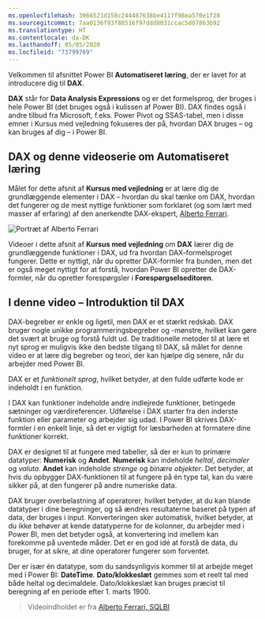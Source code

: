 ```yaml
---
ms.openlocfilehash: 3966521d158c244487638be4117f98ea570e1f28
ms.sourcegitcommit: 7aa0136f93f88516f97ddd8031ccac5d07863b92
ms.translationtype: HT
ms.contentlocale: da-DK
ms.lasthandoff: 05/05/2020
ms.locfileid: "73799769"
---
```

Velkommen til afsnittet Power BI **Automatiseret læring**, der er lavet for at introducere dig til **DAX**.

**DAX** står for **Data Analysis Expressions** og er det formelsprog, der bruges i hele Power BI (det bruges også i kulissen af Power BI). DAX findes også i andre tilbud fra Microsoft, f.eks. Power Pivot og SSAS-tabel, men i disse emner i Kursus med vejledning fokuseres der på, hvordan DAX bruges – og kan bruges af dig – i Power BI.

## <a name="dax-and-this-guided-learning-video-series"></a>DAX og denne videoserie om Automatiseret læring
Målet for dette afsnit af **Kursus med vejledning** er at lære dig de grundlæggende elementer i DAX – hvordan du skal tænke om DAX, hvordan det fungerer og de mest nyttige funktioner som forklaret (og som lært med masser af erfaring) af den anerkendte DAX-ekspert, [ Alberto Ferrari](https://www.sqlbi.com/learning-dax).

![Portræt af Alberto Ferrari](media/7-1-intro-to-dax/intro_dax_6_alberto_ferrari.png)

Videoer i dette afsnit af **Kursus med vejledning** om **DAX** lærer dig de grundlæggende funktioner i DAX, ud fra hvordan DAX-formelsproget fungerer. Dette er nyttigt, når du opretter DAX-formler fra bunden, men det er også meget nyttigt for at forstå, hvordan Power BI opretter de DAX-formler, når du opretter forespørgsler i **Forespørgselseditoren**.

## <a name="in-this-video---introduction-to-dax"></a>I denne video – Introduktion til DAX
DAX-begreber er enkle og ligetil, men DAX er et stærkt redskab. DAX bruger nogle unikke programmeringsbegreber og -mønstre, hvilket kan gøre det svært at bruge og forstå fuldt ud. De traditionelle metoder til at lære et nyt sprog er muligvis ikke den bedste tilgang til DAX, så målet for denne video er at lære dig begreber og teori, der kan hjælpe dig senere, når du arbejder med Power BI.

DAX er et *funktionelt sprog*, hvilket betyder, at den fulde udførte kode er indeholdt i en funktion.

I DAX kan funktioner indeholde andre indlejrede funktioner, betingede sætninger og værdireferencer. Udførelse i DAX starter fra den inderste funktion eller parameter og arbejder sig udad. I Power BI skrives DAX-formler i en enkelt linje, så det er vigtigt for læsbarheden at formatere dine funktioner korrekt.

DAX er designet til at fungere med tabeller, så der er kun to primære datatyper: **Numerisk** og **Andet**. **Numerisk** kan indeholde *heltal*, *decimaler* og *valuta*. **Andet** kan indeholde *strenge* og *binære objekter*. Det betyder, at hvis du opbygger DAX-funktionen til at fungere på én type tal, kan du være sikker på, at den fungerer på andre numeriske data.

DAX bruger overbelastning af operatorer, hvilket betyder, at du kan blande datatyper i dine beregninger, og så ændres resultaterne baseret på typen af data, der bruges i input. Konverteringen sker automatisk, hvilket betyder, at du ikke behøver at kende datatyperne for de kolonner, du arbejder med i Power BI, men det betyder også, at konvertering ind imellem kan forekomme på uventede måder. Det er en god idé at forstå de data, du bruger, for at sikre, at dine operatorer fungerer som forventet.

Der er især én datatype, som du sandsynligvis kommer til at arbejde meget med i Power BI: **DateTime**. **Dato/klokkeslæt** gemmes som et reelt tal med både heltal og decimaldele. Dato/klokkeslæt kan bruges præcist til beregning af en periode efter 1. marts 1900.

> Videoindholdet er fra [Alberto Ferrari, SQLBI](https://www.sqlbi.com/learning-dax/?utm_source=powerbi&utm_medium=marketing&utm_campaign=after-summit)
> 
> 

